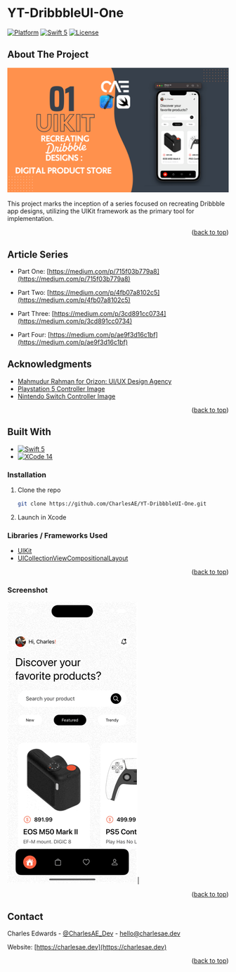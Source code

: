 # YT-DribbbleUI-One

<a name="readme-top"></a>
[![Platform](https://img.shields.io/badge/Platform-iOS-lightgrey.svg)]()
[![Swift 5](https://img.shields.io/badge/Swift-5.0-orange.svg)](https://swift.org)
[![License](http://img.shields.io/badge/license-MIT-lightgrey.svg?style=flat
            )](http://mit-license.org)

## About The Project

[![Dribbble - Product app page][product-screenshot]](https://dribbble.com/shots/15131702-Digital-Product-Store-App)

This project marks the inception of a series focused on recreating Dribbble app designs, utilizing the UIKit framework as the primary tool for implementation.

<p align="right">(<a href="#readme-top">back to top</a>)</p>



## Article Series

* Part One: [https://medium.com/p/715f03b779a8](https://medium.com/p/715f03b779a8)

* Part Two: [https://medium.com/p/4fb07a8102c5](https://medium.com/p/4fb07a8102c5)

* Part Three: [https://medium.com/p/3cd891cc0734](https://medium.com/p/3cd891cc0734)

* Part Four: [https://medium.com/p/ae9f3d16c1bf](https://medium.com/p/ae9f3d16c1bf)

## Acknowledgments


* [Mahmudur Rahman for Orizon: UI/UX Design Agency](https://dribbble.com/Orizon)
* [Playstation 5 Controller Image](https://www.vecteezy.com/free-png/ps5)
* [Nintendo Switch Controller Image](https://www.vecteezy.com/free-vector/nintendo)
  
<p align="right">(<a href="#readme-top">back to top</a>)</p>

## Built With

* [![Swift 5][Swift]][Swift-url]
* [![XCode 14][Xcode]][Xcode-url]



### Installation

1. Clone the repo
   ```sh
   git clone https://github.com/CharlesAE/YT-DribbbleUI-One.git
   ```
2. Launch in Xcode

### Libraries / Frameworks Used
* [UIKit](https://developer.apple.com/documentation/uikit)
* [UICollectionViewCompositionalLayout](https://developer.apple.com/documentation/uikit/uicollectionviewcompositionallayout)

<p align="right">(<a href="#readme-top">back to top</a>)</p>
   


### Screenshot

![PleaseAssistMe](https://raw.githubusercontent.com/CharlesAE/YT-DribbbleUI-One/final/screenshots/details.gif)|  


<p align="right">(<a href="#readme-top">back to top</a>)</p>

## Contact

Charles Edwards - [@CharlesAE_Dev](https://twitter.com/CharlesAE_Dev) - hello@charlesae.dev

Website: [https://charlesae.dev](https://charlesae.dev)

<p align="right">(<a href="#readme-top">back to top</a>)</p>


  <!-- MARKDOWN LINKS & IMAGES -->
<!-- https://www.markdownguide.org/basic-syntax/#reference-style-links -->
[linkedin-shield]: https://img.shields.io/badge/-LinkedIn-black.svg?style=for-the-badge&logo=linkedin&colorB=555
[linkedin-url]: https://linkedin.com/in/linkedin_username
[Swift]: https://img.shields.io/badge/swift-F54A2A?style=for-the-badge&logo=swift&logoColor=white
[Swift-url]: https://www.swift.org/
[Xcode]: https://img.shields.io/badge/Xcode-007ACC?style=for-the-badge&logo=Xcode&logoColor=white
[Xcode-url]: https://developer.apple.com/xcode/
[product-screenshot]: https://raw.githubusercontent.com/CharlesAE/YT-DribbbleUI-One/main/screenshots/redesign.png
